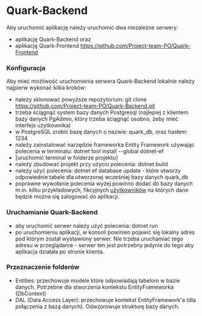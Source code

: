 # Quark-Backend
Aby uruchomić aplikację należy uruchomić dwa niezależne serwery: 
- aplikację Quark-Backend oraz 
- aplikację Quark-Frontend https://github.com/Project-team-PO/Quark-Frontend
### Konfiguracja
Aby mieć możliwość uruchomienia serwera Quark-Backend lokalnie należy najpierw wykonać kilka kroków:
- należy sklonować powyższe repozytorium: git clone https://github.com/Project-team-PO/Quark-Backend.git
- trzeba ściągnąć system bazy danych Postgresql (najlepiej z klientem bazy danych PgAdmin, który trzeba ściągnąć osobno, żeby mieć interfejs użytkownika)
- w PostgreSQL zrobić bazę danych o nazwie: quark_db, oraz hasłem: 1234
- należy zainstalować narzędzie frameworka Entity Framework używając polecenia w terminalu: dotnet tool install --global dotnet-ef
- [uruchomić terminal w folderze projektu]
- należy zbudować projekt przy użyciu polecenia: dotnet build
- należy użyć polecenia: dotnet ef database update - które utworzy odpowiednie tabele dla utworzonej wcześniej bazy danych quark_db
- poprawne wywołanie polecenia wyżej powinno dodać do bazy danych m.in. kilku przykładowych, fikcyjnych [użytkowników](./DAL/ModelBuilderExtensions.cs) na których dane będzie można się zalogować do aplikacji.

### Uruchamianie Quark-Backend
- aby uruchomić serwer należy użyć polecenia: dotnet run
- po uruchomieniu aplikacji, w konsoli powinien pojawić się lokalny adres pod którym został wystawiony serwer. Nie trzeba uruchamiać tego adresu w przeglądarce - serwer ten jest potrzebny jedynie do tego aby aplikacja działała po stronie klienta.

### Przeznaczenie folderów
- Entities: przechowuje modele które odpowiadają tabelom w bazie danych. Potrzebne dla stworzenia kontekstu EntityFrameworka (DbContext)
- DAL (Data Access Layer): przechowuje kontekst EntityFramework'a (dla połączenia z bazą danych). Odwzorowuje strukturę bazy danych.